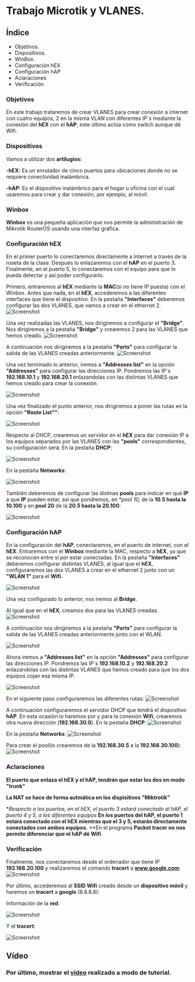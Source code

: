# Trabajo Microtik y VLANES.

## Índice

<ul>
  
<li type="disc">Objetivos.</li>
  
<li type="disc">Dispositivos.</li>

<li type="disc">WinBox.</li>

<li type="disc">Configuración hEX</li>

<li type="disc">Configuración hAP</li>

<li type="disc">Aclaraciones</li>

<li type="disc">Verificación</li>

</ul>

### Objetivos

En este trabajo trataremos de crear VLANES para crear conexión a internet con cuatro equipos, 2 en la misma VLAN con diferentes IP´s mediante la conexión del **hEX** con el **hAP**, este último actúa como switch aunque dé Wifi.

### Dispositivos

Vamos a utilizar dos **artilugios:**

**-hEX:** Es un enrutador de cinco puertos para ubicaciones donde no se requiere conectividad inalámbrica.

**-hAP:** Es el dispositivo inalámbrico para el hogar u oficina con el cual usaremos para crear y dar conexión, por ejemplo, al móvil.

### Winbox

**Winbox** es una pequeña aplicación que nos permite la administración de Mikrotik RouterOS usando una interfaz gráfica.

### Configuración hEX
En el primer puerto  lo conectaremos directamente a Internet a través de la roseta de la clase. Después lo enlazaremos con el **hAP** en el puerto 3. Finalmente, en el puerto 5, lo conectaremos con el equipo para que lo pueda detectar y así poder configurarlo.

Primero, entraremos al **hEX** mediante la **MAC**(si no tiene IP puesta) con el Winbox.
Antes que nada, en el **hEX**, accederemos a las diferentes interfaces que tiene el dispositivo. 
En la pestaña **"Interfaces"** deberemos configurar las dos VLANES, que vamos a crear en el ethernet 2. 
![Screenshot](https://i.ibb.co/865w5kV/11-interfaces-hex.png)

Una vez realizadas las VLANES, nos dirigiremos a configurar el **"Bridge"**. Nos dirigiremos a la pestaña **"Bridge"** y crearemos 2 para las VLANES que hemos creado. 
![Screenshot](https://i.ibb.co/BKS0YwG/13-bridge-hex.png)

A continuación nos dirigiremos a la pestaña **"Ports"** para configurar la salida de las VLANES creadas anteriormente.
![Screenshot](https://i.ibb.co/yFtV4vw/14-bridge-2-hex.png)

Una vez terminado lo anterior, iremos a **"Addresses list"** en la opción **"Addresses"** para configurar las direcciones IP.
Pondremos las IP´s **192.168.10.1** y **192.168.20.1** enlazandolas con las distintas VLANES que hemos creado para crear la conexión.

![Screenshot](https://i.ibb.co/dWMPzFf/12-address-hex.png)

Una vez finalizado el punto anterior, nos dirigiremos a poner las rutas en la opción **"Route List""**:

![Screenshot](https://i.ibb.co/z4cwcMD/19-ip-routing-hex.png)

Respecto al DHCP, crearemos un servidor en el **hEX** para dar conexión IP a los equipos separados por las VLANES con las **"pools"** correspondientes, su configuración será: 
En la pestaña **DHCP**:

![Screenshot](https://i.ibb.co/gj0NSSj/17-dhcp-server-hex.png)

En la pestaña **Networks**:

![Screenshot](https://i.ibb.co/tYBnR0h/18-dhcp-config-hex.png)

También deberemos de configurar las distinas **pools** para indicar en qué **IP** a que **IP** pueden estar, así que pondremos, en **pool 10,* de la **10.5 hasta la 10.100** y en **pool 20** de la **20.5 hasta la 20.100**:

![Screenshot](https://i.ibb.co/ww7SPhb/16-DHCP-pool-hex.png)


### Configuración hAP
En la configuración del **hAP**, conectaremos, en el puerto de internet, con el **hEX**.
Entraremos con el **Winbox** mediante la MAC, respecto a **hEX**, ya que se reconocen entre sí por estar conectadas.
En la pestaña **"Interfaces"** deberemos configurar distintas VLANES, al igual que el **hEX**, configuraremos las dos VLANES a crear en el ethernet 2 junto con un **"WLAN 1"** para el **Wifi**.

![Screenshot](https://i.ibb.co/k604J7B/02-interface-hap.png)

Una vez configurado lo anterior, nos iremos al **Bridge**.

Al igual que en el **hEX**, creamos dos para las VLANES creadas.
![Screenshot](https://i.ibb.co/wStfgLG/03-bridge-hap.png)

A continuación nos dirigiremos a la pestaña **"Ports"** para configurar la salida de las VLANES creadas anteriormente junto con el WLAN.

![Screenshot](https://i.ibb.co/JtXZ0kW/04-bridge-2-hap.png)

Ahora iremos a **"Addresses list"** en la opción **"Addresses"** para configurar las direcciones IP.
Pondremos las IP´s **192.168.10.2** y **192.168.20.2** enlazandolas con las distintas VLANES que hemos creado para que los dos equipos cojan esa misma IP.

![Screenshot](https://i.ibb.co/CtXTzNR/01-address-hap.png)

En el siguiente paso configuraremos las diferentes rutas:
![Screenshot](https://i.ibb.co/C8DNc5R/09-ip-routing-hap.png)

A continuación configuraremos el servidor DHCP que tendrá el dispositivo **hAP**.
En esta ocasión lo haremos por y para la conexión **Wifi**, crearemos otra nueva dirección (**192.168.30.0**).
En la pestaña **DHCP**:
![Screenshot](https://i.ibb.co/3psKX4D/07-dhcp-server.png)

En la pestaña **Networks**:
![Screenshot](https://i.ibb.co/FmjLLQ2/08-dhcp-config-hap.png)

Para crear el pool(lo crearemos de la **192.168.30.5** a la **192.168.30.100**):
![Screenshot](https://i.ibb.co/GJyqgDD/06-dhcp-pool-hap.png)

### Aclaraciones
**El puerto que enlaza el hEX y el hAP, tendrán que estar los dos en modo "trunk"**

**La NAT se hace de forma autmática en los dispisitivos "Miktrotik"**

**Respecto a los puertos, en el hEX, el puerto 3 estará conectado al hAP, el puerto 4 y 5, a los diferentes equipos*
**En los puertos del hAP, el puerto 1 estará conectado con el hEX mientras que el 3 y 5, estarán directamente conectados con ambos equipos.**
**En el programa **Packet tracer no nos permite diferenciar que el hAP dé Wifi**

### Verificación
Finalmente, nos conectaremos desde el ordenador que tiene IP **192.168.20.100** y realizaremos el comando **tracert** a **www.google.com**:
![Screenshot](https://i.ibb.co/dttvMCT/pingaso-y-tracert.png)

Por último, accederemos al **SSID Wifi** creado desde un **dispositivo móvil** y haremos un **tracert** a **google** (8.8.8.8):

Información de la **red**:

![Screenshot](https://i.ibb.co/ZmrSXNf/IMG-20190604-WA0021-resized.jpg)

Y el **tracert**:

![Screenshot](https://i.ibb.co/S5Nx199/IMG-20190604-WA0020-resized.jpg)

## Vídeo
### Por último, mostrar el [vídeo](https://www.youtube.com/watch?v=CtbPDUnQNMk&feature=youtu.be) realizado a modo de tutorial.
